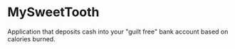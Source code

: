 # MySweetTooth
Application that deposits cash into your "guilt free" bank account based on calories burned.
